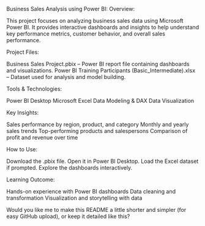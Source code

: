 Business Sales Analysis using Power BI:
Overview:

This project focuses on analyzing business sales data using Microsoft Power BI.
It provides interactive dashboards and insights to help understand key performance metrics, customer behavior, and overall sales performance.

Project Files:

Business Sales Project.pbix – Power BI report file containing dashboards and visualizations.
Power BI Training Participants (Basic_Intermediate).xlsx – Dataset used for analysis and model building.


Tools & Technologies:

Power BI Desktop
Microsoft Excel
Data Modeling & DAX
Data Visualization

Key Insights:

Sales performance by region, product, and category
Monthly and yearly sales trends
Top-performing products and salespersons
Comparison of profit and revenue over time

 How to Use:

Download the .pbix file.
Open it in Power BI Desktop.
Load the Excel dataset if prompted.
Explore the dashboards interactively.

Learning Outcome:

Hands-on experience with Power BI dashboards
Data cleaning and transformation
Visualization and storytelling with data



Would you like me to make this README a little shorter and simpler (for easy GitHub upload), or keep it detailed like this?
